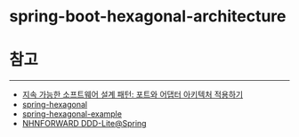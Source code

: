 # spring-boot-hexagonal-architecture



# 참고
-----
* [지속 가능한 소프트웨어 설계 패턴: 포트와 어댑터 아키텍처 적용하기](https://engineering.linecorp.com/ko/blog/port-and-adapter-architecture/)
* [spring-hexagonal](https://reflectoring.io/spring-hexagonal/)
* [spring-hexagonal-example](https://github.com/gshaw-pivotal/spring-hexagonal-example)
* [NHNFORWARD DDD-Lite@Spring](https://www.youtube.com/watch?v=TdyOH1xZpT8)
